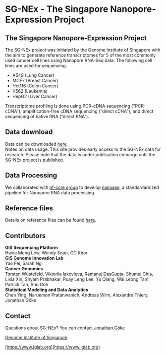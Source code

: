 # SG-NEx - The Singapore Nanopore-Expression Project
## The Singapore Nanopore-Expression Project

The SG-NEx project was initiated by the Genome Institute of Singapore with the aim to generate reference transcriptomes for 5 of the most commonly used cancer cell lines using Nanopore RNA-Seq data. The following cell lines are used for sequencing:

* A549 (Lung Cancer)    
* MCF7 (Breast Cancer)   
* Hct116 (Colon Cancer)
* K562 (Leukemia)  
* HepG2 (Liver Cancer)     
   

Transcriptome profiling is done using PCR-cDNA sequencing ("PCR-cDNA"), amplification-free cDNA sequencing ("direct cDNA"), and direct sequencing of native RNA (“direct RNA”). 

## Data download
Data can be downloaded [here](DATA.md)     
Notes on data usage: This site provides early access to the SG-NEx data for research. Please note that the data is under publication embargo until the SG-NEx project is published.

## Data Processing

We collaborated with [nf-core group](https://github.com/nf-core) to develop [nanoseq](https://github.com/nf-core/nanoseq), a standardardized pipeline for Nanopore RNA data processing.


## Reference files
Details on reference files can be found [here](ANNOTATIONS.md).


## Contributors
**GIS Sequencing Platform**            
Hwee Meng Low, Wendy Soon, CC Khor     
**GIS Genome Innovation Lab**        
Yao Fei, Sarah Ng    
**Cancer Genomics**            
Torsten Wüstefeld, Viktoriia Iakovleva, Ramanuj DasGupta, Shumei Chia, Lixia Xin, Shyam Prabhakar, Puay Leng Lee, Yu Qiang, Wai Leong Tam, Patrick Tan, Sho Goh     
**Statistical Modeling and Data Analytics**                     
Chen Ying, Naruemon Pratanwanich, Andreas Wilm, Alexandre Thiery, Jonathan Göke


## Contact

Questions about SG-NEx? You can contact [Jonathan Göke](https://www.a-star.edu.sg/gis/our-people/faculty-staff)

[Genome Institute of Singapore](https://www.a-star.edu.sg/gis/)

[https://www.jglab.org](https://www.jglab.org)


